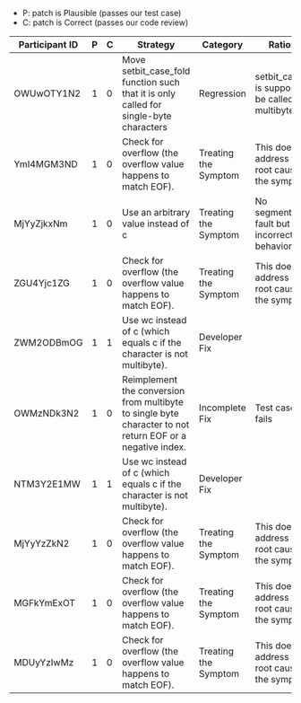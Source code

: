* P: patch is Plausible (passes our test case)
* C: patch is Correct (passes our code review)

| Participant ID | P | C | Strategy | Category | Rationale |
| -- | -- | -- | -- | -- | -- |
| OWUwOTY1N2 | 1 | 0 | Move setbit_case_fold function such that it is only called for single-byte characters | Regression | setbit_case_fold is supposed to be called in the multibyte case. |
| YmI4MGM3ND | 1 | 0 | Check for overflow (the overflow value happens to match EOF). | Treating the Symptom | This does not address the root cause but the symptom |
| MjYyZjkxNm | 1 | 0 | Use an arbitrary value instead of c | Treating the Symptom | No segmentation fault but incorrect behavior |
| ZGU4Yjc1ZG | 1 | 0 | Check for overflow (the overflow value happens to match EOF). | Treating the Symptom | This does not address the root cause but the symptom |
| ZWM2ODBmOG | 1 | 1 | Use wc instead of c (which equals c if the character is not multibyte). | Developer Fix |  |
| OWMzNDk3N2 | 1 | 0 | Reimplement the conversion from multibyte to single byte character to not return EOF or a negative index. | Incomplete Fix | Test case still fails |
| NTM3Y2E1MW | 1 | 1 | Use wc instead of c (which equals c if the character is not multibyte). | Developer Fix |  |
| MjYyYzZkN2 | 1 | 0 | Check for overflow (the overflow value happens to match EOF). | Treating the Symptom | This does not address the root cause but the symptom |
| MGFkYmExOT | 1 | 0 | Check for overflow (the overflow value happens to match EOF). | Treating the Symptom | This does not address the root cause but the symptom |
| MDUyYzIwMz | 1 | 0 | Check for overflow (the overflow value happens to match EOF). | Treating the Symptom | This does not address the root cause but the symptom |
